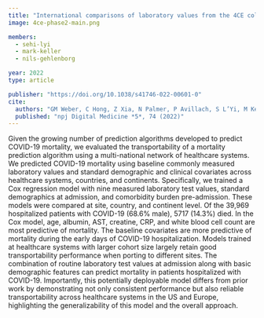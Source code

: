 ```yaml
---
title: "International comparisons of laboratory values from the 4CE collaborative to predict COVID-19 mortality"
image: 4ce-phase2-main.png

members:
  - sehi-lyi
  - mark-keller
  - nils-gehlenborg

year: 2022
type: article

publisher: "https://doi.org/10.1038/s41746-022-00601-0"
cite:
  authors: "GM Weber, C Hong, Z Xia, N Palmer, P Avillach, S L’Yi, M Keller, S Murphy, A Gutiérrez-Sacristán, C Bonzel, A Serret-Larmande, A Neuraz, G Omenn, S Visweswaran, J Klann, A South, N Loh, M Cannataro, B Beaulieu-Jones, R Bellazzi, G Agapito, M Alessiani, B Aronow, D Bell, V Benoit, F Bourgeois, L Chiovato, K Cho, A Dagliati, S DuVall, N Barrio, D Hanauer, Y Ho, J Holmes, R Issitt, M Liu, Y Luo, K Lynch, S Maidlow, A Malovini, K Mandl, C Mao, M Matheny, J Moore, J Morris, M Morris, D Mowery, K Ngiam, L Patel, M Pedrera-Jimenez, R Ramoni, E Schriver, P Schubert, P Balazote, A Spiridou, A Tan, B Tan, V Tibollo, C Torti, E Trecarichi, X Wang, J Aaron, A Albayrak, G Albi, A Alloni, D Amendola, F Angoulvant, L Anthony, F Ashraf, A Atz, P Avillach, P Azevedo, J Balshi, B Beaulieu-Jones, A Bellasi, V Benoit, M Beraghi, J Bernal-Sobrino, M Bernaux, R Bey, S Bhatnagar, A Blanco-Martínez, M Boeker, J Booth, S Bosari, R Bradford, G Brat, S Bréant, N Brown, R Bruno, W Bryant, M Bucalo, E Bucholz, A Burgun, T Cai, A Carmona, C Caucheteux, J Champ, K Chen, J Chen, L Chiudinelli, K Cho, J Cimino, T Colicchio, S Cormont, S Cossin, J Craig, J Cruz-Bermúdez, J Cruz-Rojo, M Daniar, C Daniel, P Das, B Devkota, A Dionne, R Duan, J Dubiel, L Esteve, H Estiri, S Fan, R Follett, T Ganslandt, N García-Barrio, L Garmire, N Gehlenborg, E Getzen, A Geva, T Gradinger, A Gramfort, R Griffier, N Griffon, O Grisel, A Gutiérrez-Sacristán, L Han, D Hanauer, C Haverkamp, D Hazard, B He, D Henderson, M Hilka, K Huling, M Hutch, R Issitt, A Jannot, V Jouhet, R Kavuluru, C Kennedy, K Kernan, D Key, K Kirchoff, J Klann, I Kohane, I Krantz, D Kraska, A Krishnamurthy, T Le, J Leblanc, G Lemaitre, L Lenert, D Leprovost, M Liu, Q Long, S Lozano-Zahonero, S Mahmood, S Maidlow, A Makoudjou, A Maram, P Martel, M Martins, J Marwaha, A Masino, M Mazzitelli, A Mensch, M Milano, M Minicucci, B Moal, T Ahooyi, J Moore, C Moraleda, J Morris, K Moshal, S Mousavi, D Murad, S Murphy, T Naughton, C Neto, J Newburger, K Ngiam, W Njoroge, J Norman, J Obeid, M Okoshi, K Olson, G Omenn, N Orlova, B Ostasiewski, N Palmer, N Paris, L Patel, M Pedrera-Jimenez, A Pfaff, E Pfaff, D Pillion, S Pizzimenti, H Prokosch, R Prudente, A Prunotto, V Quirós-González, R Ramoni, M Raskin, S Rieg, G Roig-Domínguez, P Rojo, P Rubio-Mayo, P Sacchi, C Sáez, E Salamanca, M Samayamuthu, L Sanchez-Pinto, A Sandrin, N Santhanam, J Santos, F Sanz Vidorreta, M Savino, J Schuettler, L Scudeller, N Sebire, P Serrano-Balazote, P Serre, A Serret-Larmande, M Shah, Z Abad, D Silvio, P Sliz, J Son, C Sonday, A South, F Sperotto, Z Strasser, A Tan, B Tan, S Tanni, D Taylor, A Terriza-Torres, P Tippmann, E Toh, Y Tseng, A Vallejos, G Varoquaux, M Vella, G Verdy, J Vie, S Visweswaran, M Vitacca, K Wagholikar, L Waitman, D Wassermann, G Weber, M Wolkewitz, S Wong, Z Xia, X Xiong, Y Ye, N Yehya, W Yuan, A Zambelli, H Zhang, D Zöller, V Zuccaro, C Zucco, The Consortium for Clinical Characterization of COVID-19 by EHR (4CE), I Kohane, T Cai, G Brat"
  published: "npj Digital Medicine *5*, 74 (2022)"
---
```

Given the growing number of prediction algorithms developed to predict COVID-19 mortality, we evaluated the transportability of a mortality prediction algorithm using a multi-national network of healthcare systems. We predicted COVID-19 mortality using baseline commonly measured laboratory values and standard demographic and clinical covariates across healthcare systems, countries, and continents. Specifically, we trained a Cox regression model with nine measured laboratory test values, standard demographics at admission, and comorbidity burden pre-admission. These models were compared at site, country, and continent level. Of the 39,969 hospitalized patients with COVID-19 (68.6% male), 5717 (14.3%) died. In the Cox model, age, albumin, AST, creatine, CRP, and white blood cell count are most predictive of mortality. The baseline covariates are more predictive of mortality during the early days of COVID-19 hospitalization. Models trained at healthcare systems with larger cohort size largely retain good transportability performance when porting to different sites. The combination of routine laboratory test values at admission along with basic demographic features can predict mortality in patients hospitalized with COVID-19. Importantly, this potentially deployable model differs from prior work by demonstrating not only consistent performance but also reliable transportability across healthcare systems in the US and Europe, highlighting the generalizability of this model and the overall approach.
